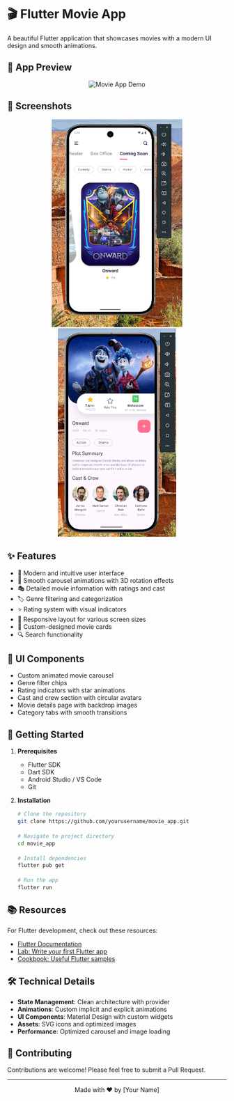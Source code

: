 # 🎬 Flutter Movie App

A beautiful Flutter application that showcases movies with a modern UI design and smooth animations.

## 📱 App Preview

<p align="center">
  <img src="assets/MovieInfo.gif" width="300" alt="Movie App Demo"/>
</p>

## 📸 Screenshots

<p align="center">
  <img src="assets/Screenshot 2025-02-04 142406.png" width="300" alt="Movie App Screenshot 1"/>
  <img src="assets/Screenshot 2025-02-04 142412.png" width="272" alt="Movie App Screenshot 2"/>
</p>

## ✨ Features

- 🎯 Modern and intuitive user interface
- 🎪 Smooth carousel animations with 3D rotation effects
- 🎭 Detailed movie information with ratings and cast
- 🏷️ Genre filtering and categorization
- ⭐ Rating system with visual indicators
- 📱 Responsive layout for various screen sizes
- 🎨 Custom-designed movie cards
- 🔍 Search functionality

## 🎨 UI Components

- Custom animated movie carousel
- Genre filter chips
- Rating indicators with star animations
- Cast and crew section with circular avatars
- Movie details page with backdrop images
- Category tabs with smooth transitions

## 🚀 Getting Started

1. **Prerequisites**
   - Flutter SDK
   - Dart SDK
   - Android Studio / VS Code
   - Git

2. **Installation**
   ```bash
   # Clone the repository
   git clone https://github.com/yourusername/movie_app.git

   # Navigate to project directory
   cd movie_app

   # Install dependencies
   flutter pub get

   # Run the app
   flutter run
   ```

## 📚 Resources

For Flutter development, check out these resources:

- [Flutter Documentation](https://docs.flutter.dev/)
- [Lab: Write your first Flutter app](https://docs.flutter.dev/get-started/codelab)
- [Cookbook: Useful Flutter samples](https://docs.flutter.dev/cookbook)

## 🛠️ Technical Details

- **State Management**: Clean architecture with provider
- **Animations**: Custom implicit and explicit animations
- **UI Components**: Material Design with custom widgets
- **Assets**: SVG icons and optimized images
- **Performance**: Optimized carousel and image loading

## 🤝 Contributing

Contributions are welcome! Please feel free to submit a Pull Request.

---

<p align="center">Made with ❤️ by [Your Name]</p>